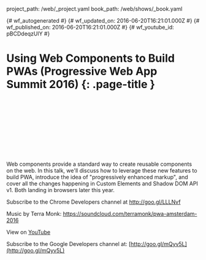 project_path: /web/_project.yaml
book_path: /web/shows/_book.yaml

{# wf_autogenerated #}
{# wf_updated_on: 2016-06-20T16:21:01.000Z #}
{# wf_published_on: 2016-06-20T16:21:01.000Z #}
{# wf_youtube_id: pBCDdeqzUlY #}

# Using Web Components to Build PWAs (Progressive Web App Summit 2016) {: .page-title }


<div class="video-wrapper">
  <iframe class="devsite-embedded-youtube-video" data-video-id="pBCDdeqzUlY"
          data-autohide="1" data-showinfo="0" frameborder="0" allowfullscreen>
  </iframe>
</div>

Web components provide a standard way to create reusable components on the web. In this talk, we&#x27;ll discuss how to leverage these new features to build PWA, introduce the idea of &quot;progressively enhanced markup&quot;, and cover all the changes happening in Custom Elements and Shadow DOM API v1. Both landing in browsers later this year.

Subscribe to the Chrome Developers channel at http://goo.gl/LLLNvf

Music by Terra Monk: https://soundcloud.com/terramonk/pwa-amsterdam-2016

View on [YouTube](https://youtu.be/pBCDdeqzUlY)

Subscribe to the Google Developers channel at: [http://goo.gl/mQyv5L](http://goo.gl/mQyv5L)
